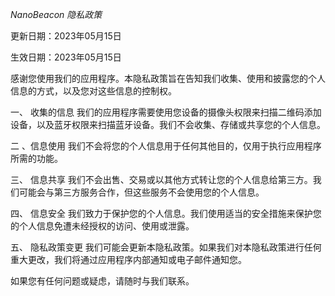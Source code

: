 *NanoBeacon 隐私政策*

更新日期：2023年05月15日

生效日期：2023年05月15日

感谢您使用我们的应用程序。本隐私政策旨在告知我们收集、使用和披露您的个人信息的方式，以及您对这些信息的控制权。

一、 收集的信息
我们的应用程序需要使用您设备的摄像头权限来扫描二维码添加设备，以及蓝牙权限来扫描蓝牙设备。我们不会收集、存储或共享您的个人信息。

二 、信息使用
我们不会将您的个人信息用于任何其他目的，仅用于执行应用程序所需的功能。

三、 信息共享
我们不会出售、交易或以其他方式转让您的个人信息给第三方。我们可能会与第三方服务合作，但这些服务不会使用您的个人信息。

四、 信息安全
我们致力于保护您的个人信息。我们使用适当的安全措施来保护您的个人信息免遭未经授权的访问、使用或泄露。

五、 隐私政策变更
我们可能会更新本隐私政策。如果我们对本隐私政策进行任何重大更改，我们将通过应用程序内部通知或电子邮件通知您。

如果您有任何问题或疑虑，请随时与我们联系。
